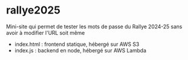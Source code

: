 # rallye2025
Mini-site qui permet de tester les mots de passe du Rallye 2024-25 sans avoir à modifier l'URL soit même

- index.html : frontend statique, hébergé sur AWS S3
- index.js : backend en node, hébergé sur AWS Lambda
